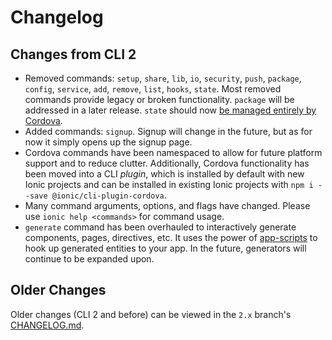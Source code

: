 # Changelog

## Changes from CLI 2

* Removed commands: `setup`, `share`, `lib`, `io`, `security`, `push`,
  `package`, `config`, `service`, `add`, `remove`, `list`, `hooks`, `state`.
  Most removed commands provide legacy or broken functionality. `package` will
  be addressed in a later release. `state` should now [be managed entirely by
  Cordova](https://cordova.apache.org/docs/en/latest/platform_plugin_versioning_ref/).
* Added commands: `signup`. Signup will change in the future, but as for now it
  simply opens up the signup page.
* Cordova commands have been namespaced to allow for future platform support
  and to reduce clutter. Additionally, Cordova functionality has been moved
  into a CLI _plugin_, which is installed by default with new Ionic projects
  and can be installed in existing Ionic projects with `npm i --save
  @ionic/cli-plugin-cordova`.
* Many command arguments, options, and flags have changed. Please use `ionic
  help <commands>` for command usage.
* `generate` command has been overhauled to interactively generate components,
  pages, directives, etc. It uses the power of
  [app-scripts](https://github.com/driftyco/ionic-app-scripts/) to hook up
  generated entities to your app. In the future, generators will continue to be
  expanded upon.

## Older Changes

Older changes (CLI 2 and before) can be viewed in the `2.x` branch's
[CHANGELOG.md](https://github.com/driftyco/ionic-cli/blob/2.x/CHANGELOG.md).
